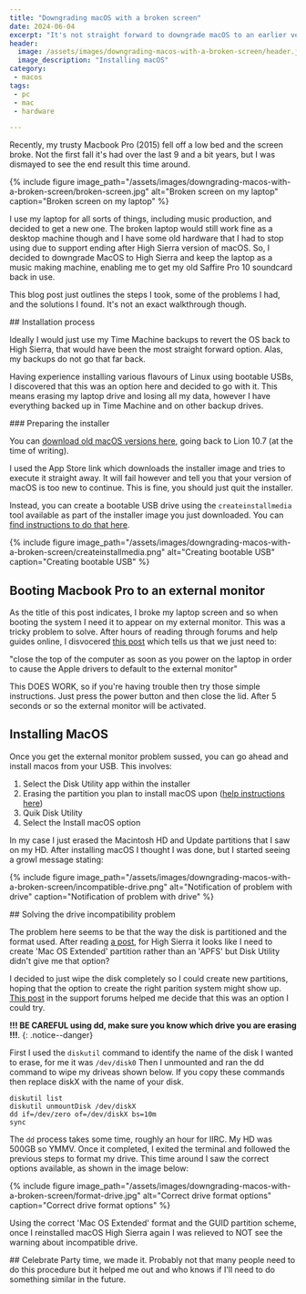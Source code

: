 ```yaml
---
title: "Downgrading macOS with a broken screen"
date: 2024-06-04
excerpt: "It's not straight forward to downgrade macOS to an earlier version, here's how I manage dto get the job done from Monterray to High Sierra with a broken screen"
header:
  image: /assets/images/downgrading-macos-with-a-broken-screen/header.jpg
  image_description: "Installing macOS"
category:
 - macos
tags:
 - pc
 - mac
 - hardware

---
```


Recently, my trusty Macbook Pro (2015) fell off a low bed and the screen broke. Not the first fall it's had over the last 9 and a bit years, but I was dismayed to see the end result this time around. 

{% include figure image_path="/assets/images/downgrading-macos-with-a-broken-screen/broken-screen.jpg" alt="Broken screen on my laptop" caption="Broken screen on my laptop" %}

I use my laptop for all sorts of things, including music production, and decided to get a new one. The broken laptop would still work fine as a desktop machine though and I have some old hardware that I had to stop using due to support ending after High Sierra version of macOS. So, I decided to downgrade MacOS to High Sierra and keep the laptop as a music making machine, enabling me to get my old Saffire Pro 10 soundcard back in use.

This blog post just outlines the steps I took, some of the problems I had, and the solutions I found. It's not an exact walkthrough though.


## Installation process

Ideally I would just use my Time Machine backups to revert the OS back to High Sierra, that would have been the most straight forward option. Alas, my backups do not go that far back. 

Having experience installing various flavours of Linux using bootable USBs, I discovered that this was an option here and decided to go with it. This means erasing my laptop drive and losing all my data, however I have everything backed up in Time Machine and on other backup drives. 


### Preparing the installer

You can [download old macOS versions here][1], going back to Lion 10.7 (at the time of writing). 

I used the App Store link which downloads the installer image and tries to execute it straight away. It will fail however and tell you that your version of macOS is too new to continue. This is fine, you should just quit the installer.

Instead, you can create a bootable USB drive using the `createinstallmedia` tool available as part of the installer image you just downloaded. You can [find instructions to do that here][2].

{% include figure image_path="/assets/images/downgrading-macos-with-a-broken-screen/createinstallmedia.png" alt="Creating bootable USB" caption="Creating bootable USB" %}


## Booting Macbook Pro to an external monitor

As the title of this post indicates, I broke my laptop screen and so when booting the system I need it to appear on my external monitor. This was a tricky problem to solve.
After hours of reading through forums and help guides online, I disvocered [this post][3] which tells us that we just need to:

"close the top of the computer as soon as you power on the laptop in order to cause the Apple drivers to default to the external monitor"

This DOES WORK, so if you're having trouble then try those simple instructions. Just press the power button and then close the lid. After 5 seconds or so the external monitor will be activated.


## Installing MacOS

Once you get the external monitor problem sussed, you can go ahead and install macos from your USB. This involves:

1. Select the Disk Utility app within the installer
2. Erasing the partition you plan to install macOS upon ([help instructions here][4])
3. Quik Disk Utility
4. Select the Install macOS option

In my case I just erased the Macintosh HD and Update partitions that I saw on my HD. After installing macOS I thought I was done, but I started seeing a growl message stating: 

{% include figure image_path="/assets/images/downgrading-macos-with-a-broken-screen/incompatible-drive.png" alt="Notification of problem with drive" caption="Notification of problem with drive" %}



## Solving the drive incompatibility problem

The problem here seems to be that the way the disk is partitioned and the format used. After reading [a post][5], for High Sierra it looks like I need to create 'Mac OS Extended' partition rather than an 'APFS' but Disk Utility didn't give me that option?

I decided to just wipe the disk completely so I could create new partitions, hoping that the option to create the right parition system might show up. [This post][6] in the support forums helped me decide that this was an option I could try. 

**!!! BE CAREFUL using dd, make sure you know which drive you are erasing !!!**.
{: .notice--danger} 


First I used the `diskutil` command to identify the name of the disk I wanted to erase, for me it was `/dev/disk0`
Then I unmounted and ran the dd command to wipe my driveas shown below. If you copy these commands then replace diskX with the name of your disk.

```
diskutil list
diskutil unmountDisk /dev/diskX
dd if=/dev/zero of=/dev/diskX bs=10m
sync
```

The `dd` process takes some time, roughly an hour for IIRC. My HD was 500GB so YMMV. Once it completed, I exited the terminal and followed the previous steps to format my drive. This time around I saw the correct options available, as shown in the image below:

{% include figure image_path="/assets/images/downgrading-macos-with-a-broken-screen/format-drive.jpg" alt="Correct drive format options" caption="Correct drive format options" %}

Using the correct 'Mac OS Extended' format and the GUID partition scheme, once I reinstalled macOS High Sierra again I was relieved to NOT see the warning about incompatible drive.



## Celebrate
Party time, we made it. Probably not that many people need to do this procedure but it helped me out and who knows if I'll need to do something similar in the future. 


[1]: https://support.apple.com/en-us/102662
[2]: https://support.apple.com/en-us/101578
[3]: https://blogbarley.blogspot.com/2007/11/leopard-105-on-macbook-with-cracked.html
[4]: https://support.apple.com/en-us/102639#erasevolume
[5]: https://forums.developer.apple.com/forums/thread/652726
[6]: https://discussions.apple.com/thread/250325534?answerId=250611707022#250611707022
